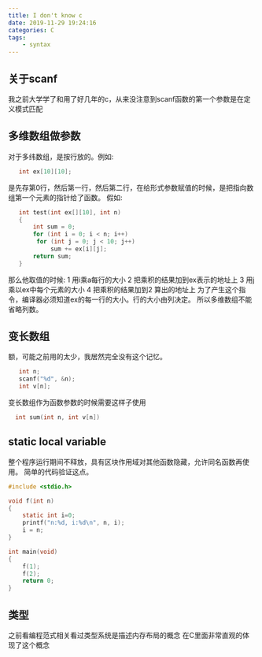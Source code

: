 ```yaml
---
title: I don't know c
date: 2019-11-29 19:24:16
categories: C
tags:
    - syntax
---
```

## 关于scanf
我之前大学学了和用了好几年的c，从来没注意到scanf函数的第一个参数是在定义模式匹配

## 多维数组做参数
对于多纬数组，是按行放的。例如:
```c
   int ex[10][10];
```
是先存第0行，然后第一行，然后第二行，在给形式参数赋值的时候，是把指向数组第一个元素的指针给了函数。
假如:
```c
   int test(int ex[][10], int n)
   {
       int sum = 0;
       for (int i = 0; i < n; i++)
        for (int j = 0; j < 10; j++)
            sum += ex[i][j];
       return sum;
   }
```
<!-- more -->
那么他取值的时候:
1 用i乘a每行的大小
2 把乘积的结果加到ex表示的地址上
3 用j乘以ex中每个元素的大小
4 把乘积的结果加到2 算出的地址上
为了产生这个指令，编译器必须知道ex的每一行的大小。行的大小由列决定。
所以多维数组不能省略列数。

## 变长数组

额，可能之前用的太少，我居然完全没有这个记忆。
```c
   int n;
   scanf("%d", &n);
   int v[n];
```

变长数组作为函数参数的时候需要这样子使用
```c
  int sum(int n, int v[n])
```


## static local variable

整个程序运行期间不释放，具有区块作用域对其他函数隐藏，允许同名函数再使用。
简单的代码验证这点。
```c
#include <stdio.h>

void f(int n)
{
    static int i=0;
    printf("n:%d, i:%d\n", n, i);
    i = n;
}

int main(void)
{
    f(1);
    f(2);
    return 0;
}
```

## 类型
之前看编程范式相关看过类型系统是描述内存布局的概念
在C里面非常直观的体现了这个概念

